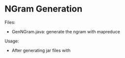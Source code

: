 NGram Generation
=====


Files:

 - GenNGram.java: generate the ngram with mapreduce

Usage:
 - After generating jar files with 
